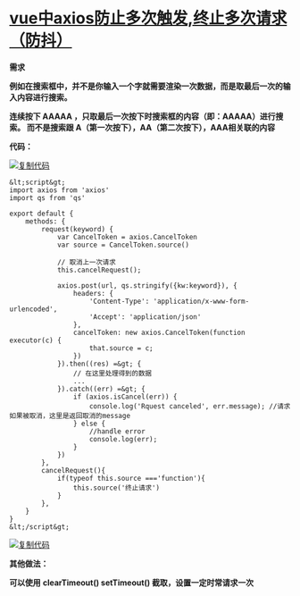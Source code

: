 # [vue中axios防止多次触发,终止多次请求（防抖）](https://www.cnblogs.com/supredreamer/p/11627075.html)

**需求**

**例如在搜索框中，并不是你输入一个字就需要渲染一次数据，而是取最后一次的输入内容进行搜索。**

**连续按下 AAAAA ，只取最后一次按下时搜索框的内容（即：AAAAA）进行搜索。 而不是搜索跟 A（第一次按下），AA（第二次按下），AAA相关联的内容**

 

**代码：**

[![复制代码](https://common.cnblogs.com/images/copycode.gif)](javascript:void(0);)

```
&lt;script&gt;
import axios from 'axios'
import qs from 'qs'

export default {
    methods: {
        request(keyword) {
            var CancelToken = axios.CancelToken
            var source = CancelToken.source()
              
            // 取消上一次请求
            this.cancelRequest();
            
            axios.post(url, qs.stringify({kw:keyword}), {
                headers: {
                    'Content-Type': 'application/x-www-form-urlencoded',
                    'Accept': 'application/json'
                },
                cancelToken: new axios.CancelToken(function executor(c) {
                    that.source = c;
                })
            }).then((res) =&gt; {
                // 在这里处理得到的数据
                ...
            }).catch((err) =&gt; {
                if (axios.isCancel(err)) {
                    console.log('Rquest canceled', err.message); //请求如果被取消，这里是返回取消的message
                } else {
                    //handle error
                    console.log(err);
                }
            })
        },
        cancelRequest(){
            if(typeof this.source ==='function'){
                this.source('终止请求')
            }
        },
    }
}
&lt;/script&gt;
```

[![复制代码](https://common.cnblogs.com/images/copycode.gif)](javascript:void(0);)

 **其他做法：**

 

   **可以使用** **clearTimeout()   setTimeout()  截取，设置一定时常请求一次**